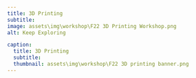 ```yaml
---
title: 3D Printing
subtitle: 
image: assets\img\workshop\F22 3D Printing Workshop.png
alt: Keep Exploring

caption:
  title: 3D Printing
  subtitle:
  thumbnail: assets\img\workshop\F22 3D printing banner.png
---
```


